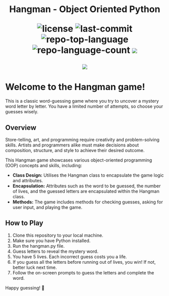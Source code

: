 <p align="left">
    <h1 align="center">  Hangman - Object Oriented Python
<p align="centre">
<img src="https://img.shields.io/badge/License-MIT-yellow.svg?style=plastic&logoColor=white" alt="license">
	<img src="https://img.shields.io/github/last-commit/ZCHAnalytics/hangman686?style=plastic&color=0080ff" alt="last-commit">
	<img src="https://img.shields.io/github/languages/top/ZCHAnalytics/hangman686?style=plastic&color=0080ff" alt="repo-top-language">
	<img src="https://img.shields.io/github/languages/count/ZCHAnalytics/hangman686?style=plastic&color=0080ff" alt="repo-language-count">
 <img src="https://img.shields.io/github/repo-size/ZCHAnalytics/hangman686?style=plastic">
<p>

<p align="centre">
  <img src="https://media.giphy.com/media/gVhplI9SzXgoo/giphy.gif">
</p>


# Welcome to the Hangman game! 

This is a classic word-guessing game where you try to uncover a mystery word letter by letter. You have a limited number of attempts, so choose your guesses wisely.

## Overview

Store-telling, art, and programming require creativity and problem-solving skills. Artists and programmers alike must make decisions about composition, structure, and style to achieve their desired outcome.

This Hangman game showcases various object-oriented programming (OOP) concepts and skills, including:

- **Class Design:** Utilises the Hangman class to encapsulate the game logic and attributes.
- **Encapsulation:** Attributes such as the word to be guessed, the number of lives, and the guessed letters are encapsulated within the Hangman class.
- **Methods:** The game includes methods for checking guesses, asking for user input, and playing the game.

## How to Play
1. Clone this repository to your local machine.
2. Make sure you have Python installed.
3. Run the hangman.py file.
4. Guess letters to reveal the mystery word.
5. You have 5 lives. Each incorrect guess costs you a life.
6. If you guess all the letters before running out of lives, you win! If not, better luck next time.
7. Follow the on-screen prompts to guess the letters and complete the word.

Happy guessing! 🎉
